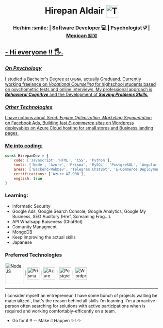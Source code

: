 <h1 align="center">Hirepan Aldair <a href="https://t.me/mussakovadev" target="blank"><img align="center" src="https://user-images.githubusercontent.com/49933115/139837223-bf23d3a9-4638-4e17-994a-ac8678d5f517.png" alt="Telegram Contact" height="40" width="40" /> </h1>
  
<h3 align="center"> He/him 	:smile: | Software Developer 💻 | Psychologist 𝛹 | Mexican 🇲🇽 </h3>
  
## - Hi everyone !! :raised_hand_with_fingers_splayed:.
  
  ### _On Psychology_

  I studied a Bachelor's Degree at `UMSNH`, actually Graduand. Currently working freelance on _Vocational Counseling_ for highschool students based on psychometric tests and online interviews.
My professional approach is ***Behavioral Cognitive*** and the Development of ***Solving Problems Skills***.
 
  ### _Other Technologies_
 
  I have notions about _Serch Engine Optimization_, _Marketing Segmentation_ on Facebook Ads, Building fast _E-commerce sites_ on Wordpress deployables on Azure Cloud hosting for small stores and Business landing pages.
  
### Me into coding:
```js
const HirepanDev = {
    code: ['Javascript','HTML', 'CSS', 'Python'],
    tools: ['Node', 'Azure', 'Prisma', 'MySQL', 'PostgreSQL', 'Angular', 'Jest', 'Wordpress'],
    areas: ['Backend-WebDev', 'Telegram ChatBot', 'E-Commerce Deployment'],
    certifications: ['Azure AZ-900'],
    english: true
}
```
### Learning:
  - Informatic Security
  - Google Ads, Google Search Console, Google Analytics, Google My Business, SEO Auditory (Href, Screaming Frog...).
  - API Whatsapp Buiseness (ChatBot)
  - Comunity Managment
  - MongoDB
  - Keep improving the actual skills
  - Japanese
  
### Preferred Technologies
  <img align="center" src="https://user-images.githubusercontent.com/83685937/173171597-22c5c16b-933a-4302-86f5-915ac963bc34.png" alt="NodeJS" height="70" width="60" /> | <img align="center" src="https://avatars.githubusercontent.com/u/17219288?s=200&v=4" alt="Prisma ORM" height="40" width="40" /> | <img align="center" src="https://user-images.githubusercontent.com/83685937/173172026-2b766549-aab4-4416-8ca2-50f87a5cd1ca.png" alt="Azure" height="40" width="40" /> | <img align="center" src="https://user-images.githubusercontent.com/83685937/173172096-4aa95683-d2ea-4940-9ab3-67f5369c1065.png" alt="PostgreSQL" height="40" width="40" /> | <img align="center" src="https://user-images.githubusercontent.com/83685937/173172123-0f7057fb-cc8a-4d5d-b24f-5513c8ed736c.png" alt="Wordpress" height="40" width="40" />

----
I consider myself an entrepreneur, I have some bunch of projects waiting be materialized , that's the reason behind all skills I'm learning. I'm a proactive person often searching for solutions with active participations when is required and working comfortably-efficently on a team.
  
- Go for it !!  --  Make it Happen ✨✨✨
  

